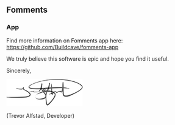 ## Fomments
### App

Find more information on Fomments app here:
https://github.com/Buildcave/fomments-app

We truly believe this software is epic and hope you find it useful.

Sincerely,

<img alt="Trevor Alfstad Signature" class="signature" src=team/signatures/trevoralfstad.png />

(Trevor Alfstad, Developer)

